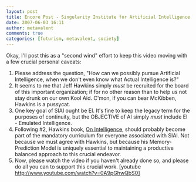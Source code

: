 ```yaml
---
layout: post
title: Encore Post - Singularity Institute for Artificial Intelligence
date: 2007-06-03 16:11
author: metavalent
comments: true
categories: [futurism, metavalent, society]
---
```

Okay, I'll post this as a "second wind" effort to keep this video moving with a few crucial personal caveats: 

1. Please address the question, "How can we possibly pursue Artificial Intelligence, when we don't even know what Actual Intelligence is?"
2. It seems to me that Jeff Hawkins simply <em>must</em> be recruited for the board of this important organization; if for no other reason than to help us not stay drunk on our own Kool Aid. C'mon, if you can bear McKibben, Hawkins is a pussycat.
3. One key goal of SIAI ought be EI. It's fine to keep the legacy term for the purposes of continuity, but the OBJECTIVE of AI simply <em>must</em> include EI - Emulated Intelligence.
4. Following #2, Hawkins book, <a href="http://metavalent.info/?p=570">On Intelligence</a>, should probably become part of the mandatory curriculum for everyone associated with SIAI. Not because we must agree with Hawkins, but because his Memory-Prediction Model is uniquely essential to maintaining a productive balanced approach to this crucial endeavor.
5. Now, please watch the video if you haven't already done so, and please do all you can to support this crucial work.
[youtube http://www.youtube.com/watch?v=0A9pGhwQbS0]
